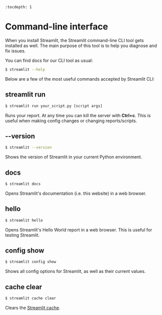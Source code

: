 ```eval_rst
:tocdepth: 1
```

# Command-line interface

When you install Streamlit, the Streamlit command-line CLI tool gets installed
as well. The main purpose of this tool is to help you diagnose and fix issues.

You can find docs for our CLI tool as usual:

```bash
$ streamlit --help
```

Below are a few of the most useful commands accepted by Streamlit CLI:

## streamlit run

```bash
$ streamlit run your_script.py [script args]
```

Runs your report. At any time you can kill the server with **Ctrl+c**. This is useful when making config changes or changing reports/scripts.

## \-\-version

```bash
$ streamlit --version
```
Shows the version of Streamlit in your current Python environment.

## docs

```bash
$ streamlit docs
```
Opens Streamlit's documentation (i.e. this website) in a web browser.

## hello

```bash
$ streamlit hello
```
Opens Streamlit's Hello World report in a web browser. This is useful for
testing Streamlit.

## config show

```bash
$ streamlit config show
```
Shows all config options for Streamlit, as well as their current values.

## cache clear

```bash
$ streamlit cache clear
```
Clears the [Streamlit cache](/api/optimization).
